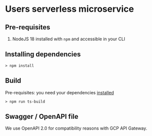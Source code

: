 # Users serverless microservice

## Pre-requisites

1. NodeJS 18 installed with `npm` and accessible in your CLI

## Installing dependencies

```
> npm install
```

## Build

Pre-requisites: you need your dependencies [installed](#installing-dependencies)

```
> npm run ts-build
```

## Swagger / OpenAPI file

We use OpenAPI 2.0 for compatibility reasons with GCP API Gateway.
